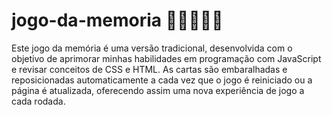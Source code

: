 # jogo-da-memoria  🦣🦎🦋🐯🐳

Este jogo da memória é uma versão tradicional, desenvolvida com o objetivo de aprimorar minhas habilidades em programação com JavaScript e revisar conceitos de CSS e HTML. As cartas são embaralhadas e reposicionadas automaticamente a cada vez que o jogo é reiniciado ou a página é atualizada, oferecendo assim uma nova experiência de jogo a cada rodada.
